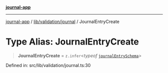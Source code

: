 [**journal-app**](../../../../README.md)

***

[journal-app](../../../../modules.md) / [lib/validation/journal](../README.md) / JournalEntryCreate

# Type Alias: JournalEntryCreate

> **JournalEntryCreate** = `z.infer`\<*typeof* [`journalEntrySchema`](../variables/journalEntrySchema.md)\>

Defined in: src/lib/validation/journal.ts:30
